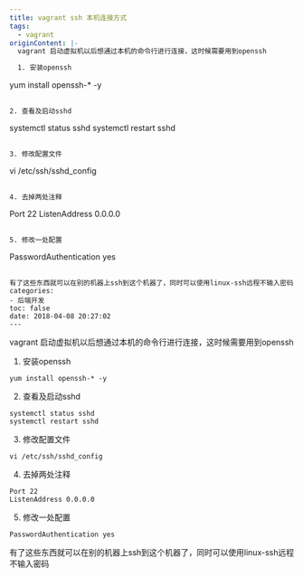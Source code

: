 ```yaml
---
title: vagrant ssh 本机连接方式
tags:
  - vagrant
originContent: |-
  vagrant 启动虚拟机以后想通过本机的命令行进行连接，这时候需要用到openssh

  1. 安装openssh

  ```
  yum install openssh-* -y
  ```

  2. 查看及启动sshd

  ```
  systemctl status sshd
  systemctl restart sshd
  ```

  3. 修改配置文件

  ```
  vi /etc/ssh/sshd_config
  ```

  4. 去掉两处注释

  ```
  Port 22
  ListenAddress 0.0.0.0
  ```

  5. 修改一处配置

  ```
  PasswordAuthentication yes
  ```

  有了这些东西就可以在别的机器上ssh到这个机器了，同时可以使用linux-ssh远程不输入密码
categories:
  - 后端开发
toc: false
date: 2018-04-08 20:27:02
---
```


vagrant 启动虚拟机以后想通过本机的命令行进行连接，这时候需要用到openssh

1. 安装openssh

```
yum install openssh-* -y
```

2. 查看及启动sshd

```
systemctl status sshd
systemctl restart sshd
```

3. 修改配置文件

```
vi /etc/ssh/sshd_config
```

4. 去掉两处注释

```
Port 22
ListenAddress 0.0.0.0
```

5. 修改一处配置

```
PasswordAuthentication yes
```

有了这些东西就可以在别的机器上ssh到这个机器了，同时可以使用linux-ssh远程不输入密码